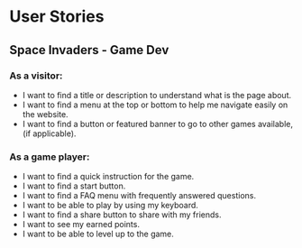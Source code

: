 # User Stories
## Space Invaders - Game Dev


### As a visitor: 
- I want to find a title or description to understand what is the page about.
- I want to find a menu at the top or bottom to help me navigate easily on the website.
- I want to find a button or featured banner to go to other games available, (if applicable).


### As a game player:
- I want to find a quick instruction for the game.
- I want to find a start button.
- I want to find a FAQ menu with frequently answered questions.
- I want to be able to play by using my keyboard.
- I want to find a share button to share with my friends.
- I want to see my earned points.
- I want to be able to level up to the game.


